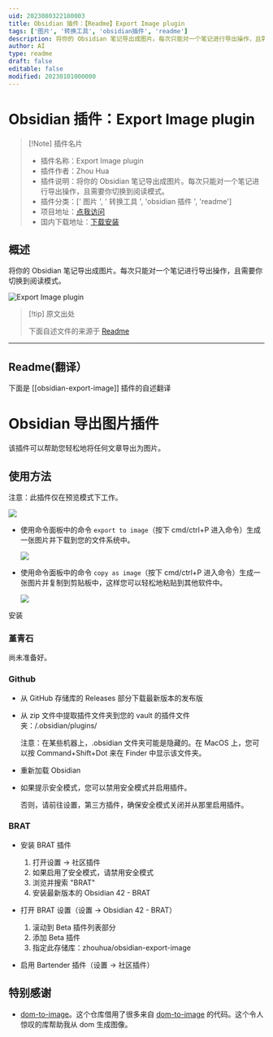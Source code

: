 ```yaml
---
uid: 2023080322180003
title: Obsidian 插件：【Readme】Export Image plugin
tags: ['图片', '转换工具', 'obsidian插件', 'readme']
description: 将你的 Obsidian 笔记导出成图片。每次只能对一个笔记进行导出操作，且需要你切换到阅读模式。
author: AI
type: readme
draft: false
editable: false
modified: 20230101000000
---
```


# Obsidian 插件：Export Image plugin

> [!Note] 插件名片
> - 插件名称：Export Image plugin
> - 插件作者：Zhou Hua
> - 插件说明：将你的 Obsidian 笔记导出成图片。每次只能对一个笔记进行导出操作，且需要你切换到阅读模式。
> - 插件分类：[' 图片 ', ' 转换工具 ', 'obsidian 插件 ', 'readme']
> - 项目地址：[点我访问](https://github.com/zhouhua/obsidian-export-image)
> - 国内下载地址：[下载安装](https://pkmer.cn/products/plugin/pluginMarket/?obsidian-export-image)

## 概述

将你的 Obsidian 笔记导出成图片。每次只能对一个笔记进行导出操作，且需要你切换到阅读模式。

![Export Image plugin](https://cdn.pkmer.cn/covers/obsidian-export-image.png!pkmer)

> [!tip] 原文出处
>
>下面自述文件的来源于 [Readme](https://ghproxy.net/https://raw.githubusercontent.com/zhouhua/obsidian-export-image/master/README.md)
>

---

## Readme(翻译）

下面是 [[obsidian-export-image]] 插件的自述翻译

# Obsidian 导出图片插件

该插件可以帮助您轻松地将任何文章导出为图片。

## 使用方法

注意：此插件仅在预览模式下工作。

![](./assets/mode.png)

* 使用命令面板中的命令 `export to image`（按下 cmd/ctrl+P 进入命令）生成一张图片并下载到您的文件系统中。

  ![](./assets/command.png)

* 使用命令面板中的命令 `copy as image`（按下 cmd/ctrl+P 进入命令）生成一张图片并复制到剪贴板中，这样您可以轻松地粘贴到其他软件中。

  ![](./assets/command-copy.png)

安装

### 堇青石

尚未准备好。

### Github

* 从 GitHub 存储库的 Releases 部分下载最新版本的发布版
* 从 zip 文件中提取插件文件夹到您的 vault 的插件文件夹：<vault>/.obsidian/plugins/

  注意：在某些机器上，.obsidian 文件夹可能是隐藏的。在 MacOS 上，您可以按 Command+Shift+Dot 来在 Finder 中显示该文件夹。

* 重新加载 Obsidian
* 如果提示安全模式，您可以禁用安全模式并启用插件。

  否则，请前往设置，第三方插件，确保安全模式关闭并从那里启用插件。

### BRAT

* 安装 BRAT 插件

  1. 打开设置 -> 社区插件
  2. 如果启用了安全模式，请禁用安全模式
  3. 浏览并搜索 "BRAT"
  4. 安装最新版本的 Obsidian 42 - BRAT

* 打开 BRAT 设置（设置 -> Obsidian 42 - BRAT）

  1. 滚动到 Beta 插件列表部分
  2. 添加 Beta 插件
  3. 指定此存储库：zhouhua/obsidian-export-image

* 启用 Bartender 插件（设置 -> 社区插件）

## 特别感谢

* [dom-to-image](https://github.com/tsayen/dom-to-image)。这个仓库借用了很多来自 [dom-to-image](https://github.com/tsayen/dom-to-image) 的代码。这个令人惊叹的库帮助我从 dom 生成图像。
